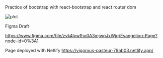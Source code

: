 Practice of bootstrap with react-bootstrap and react router dom

![plot](./assets/page.png)

Figma Draft

https://www.figma.com/file/zvk4lvwfho0A3mjwqJxWjq/Evangelion-Page?node-id=0%3A1

Page deployed with Netlify
https://vigorous-pasteur-79ab03.netlify.app/
